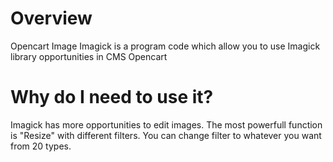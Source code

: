 <h1>Overview</h1>
<p>Opencart Image Imagick is a program code which allow you to use Imagick library opportunities in CMS Opencart</p>
<h1>Why do I need to use it?</h1>
<p>Imagick has more opportunities to edit images. The most powerfull function is "Resize" with different filters. You can change filter to whatever you want from 20 types.</p>

